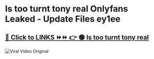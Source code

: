 
 # Is too turnt tony real Onlyfans Leaked - Update Files ey1ee

## <h2><a href="https://clipsfans.com/Is_too_turnt_tony_real&ref=git">🔗 Click to LINKS ⏩⏩ 👉 🟢 Is too turnt tony real </a></h2>

<a href="https://clipsfans.com/Is_too_turnt_tony_real&ref=git" rel="nofollow" data-target="animated-image.originalLink"><img src="https://i.ibb.co.com/xMMVF88/686577567.gif" alt="Viral Video Original" style="max-width: 100%; display: inline-block;" data-target="animated-image.originalImage"></a>

